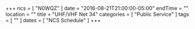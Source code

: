 +++
ncs = [ "N0WQZ" ]
date = "2016-08-21T21:00:00-05:00"
endTime = ""
location = ""
title = "UHF/VHF Net 34"
categories = [ "Public Service" ]
tags = [ "" ]
dates = [ "NCS Schedule" ]
+++

